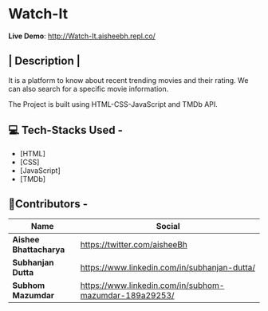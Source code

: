 # Watch-It


**Live Demo**: <http://Watch-It.aisheebh.repl.co/>


| Description |
-----------
It is a platform to know about recent trending movies and their rating. We can also search for a specific movie information.

The Project is built using HTML-CSS-JavaScript and TMDb API.

💻  Tech-Stacks Used -
---------------------

- [HTML]
- [CSS]
- [JavaScript]
- [TMDb]

🙋**Contributors -**
-----------------

| Name                               | Social                                                 |
| ---------------------------------- | ------------------------------------------------------------ |
| **Aishee Bhattacharya**         | <https://twitter.com/aisheeBh> |
| **Subhanjan Dutta**         | <https://www.linkedin.com/in/subhanjan-dutta/> |
| **Subhom Mazumdar**         | <https://www.linkedin.com/in/subhom-mazumdar-189a29253/> |
